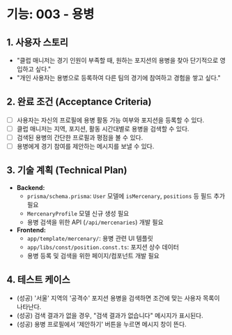# 기능: 003 - 용병

## 1. 사용자 스토리
- "클럽 매니저는 경기 인원이 부족할 때, 원하는 포지션의 용병을 찾아 단기적으로 영입하고 싶다."
- "개인 사용자는 용병으로 등록하여 다른 팀의 경기에 참여하고 경험을 쌓고 싶다."

## 2. 완료 조건 (Acceptance Criteria)
- [ ] 사용자는 자신의 프로필에 용병 활동 가능 여부와 포지션을 등록할 수 있다.
- [ ] 클럽 매니저는 지역, 포지션, 활동 시간대별로 용병을 검색할 수 있다.
- [ ] 검색된 용병의 간단한 프로필과 평점을 볼 수 있다.
- [ ] 용병에게 경기 참여를 제안하는 메시지를 보낼 수 있다.

## 3. 기술 계획 (Technical Plan)
- **Backend:**
  - `prisma/schema.prisma`: `User` 모델에 `isMercenary`, `positions` 등 필드 추가 필요
  - `MercenaryProfile` 모델 신규 생성 필요
  - 용병 검색을 위한 API (`/api/mercenaries`) 개발 필요
- **Frontend:**
  - `app/template/mercenary/`: 용병 관련 UI 템플릿
  - `app/libs/const/position.const.ts`: 포지션 상수 데이터
  - 용병 등록 및 검색을 위한 페이지/컴포넌트 개발 필요

## 4. 테스트 케이스
- (성공) '서울' 지역의 '공격수' 포지션 용병을 검색하면 조건에 맞는 사용자 목록이 나타난다.
- (성공) 검색 결과가 없을 경우, "검색 결과가 없습니다" 메시지가 표시된다.
- (성공) 용병 프로필에서 '제안하기' 버튼을 누르면 메시지 창이 뜬다.
